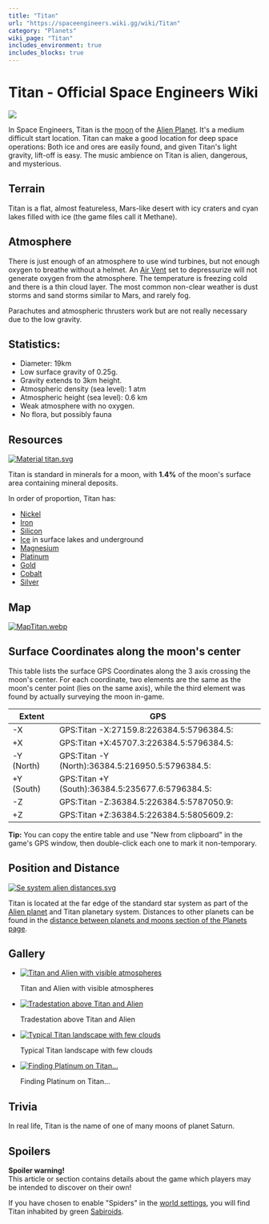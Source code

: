 ```yaml
---
title: "Titan"
url: "https://spaceengineers.wiki.gg/wiki/Titan"
category: "Planets"
wiki_page: "Titan"
includes_environment: true
includes_blocks: true
---
```


# Titan - Official Space Engineers Wiki

[![](https://spaceengineers.wiki.gg/images/thumb/8/88/Titan.png/320px-Titan.png?20594c)](https://www.maptoglobe.com/ByFuI6E0D)

In Space Engineers, Titan is the [moon](https://spaceengineers.wiki.gg/wiki/Planets "Planets") of the [Alien Planet](https://spaceengineers.wiki.gg/wiki/Alien_planet "Alien planet"). It's a medium difficult start location. Titan can make a good location for deep space operations: Both ice and ores are easily found, and given Titan's light gravity, lift-off is easy. The music ambience on Titan is alien, dangerous, and mysterious.

## Terrain

Titan is a flat, almost featureless, Mars-like desert with icy craters and cyan lakes filled with ice (the game files call it Methane).

## Atmosphere

There is just enough of an atmosphere to use wind turbines, but not enough oxygen to breathe without a helmet. An [Air Vent](https://spaceengineers.wiki.gg/wiki/Air_Vent "Air Vent") set to depressurize will not generate oxygen from the atmosphere. The temperature is freezing cold and there is a thin cloud layer. The most common non-clear weather is dust storms and sand storms similar to Mars, and rarely fog.

Parachutes and atmospheric thrusters work but are not really necessary due to the low gravity.

## Statistics:

*   Diameter: 19km
*   Low surface gravity of 0.25g.
*   Gravity extends to 3km height.
*   Atmospheric density (sea level): 1 atm
*   Atmospheric height (sea level): 0.6 km
*   Weak atmosphere with no oxygen.
*   No flora, but possibly fauna

## Resources

[![Material titan.svg](https://spaceengineers.wiki.gg/images/4/42/Material_titan.svg?dcc822)](https://spaceengineers.wiki.gg/wiki/File:Material_titan.svg)

Titan is standard in minerals for a moon, with **1.4%** of the moon's surface area containing mineral deposits.

In order of proportion, Titan has:

*   [Nickel](https://spaceengineers.wiki.gg/wiki/Nickel_Ore "Nickel Ore")
*   [Iron](https://spaceengineers.wiki.gg/wiki/Iron_Ore "Iron Ore")
*   [Silicon](https://spaceengineers.wiki.gg/wiki/Silicon_Ore "Silicon Ore")
*   [Ice](https://spaceengineers.wiki.gg/wiki/Ice "Ice") in surface lakes and underground
*   [Magnesium](https://spaceengineers.wiki.gg/wiki/Magnesium_Ore "Magnesium Ore")
*   [Platinum](https://spaceengineers.wiki.gg/wiki/Platinum_Ore "Platinum Ore")
*   [Gold](https://spaceengineers.wiki.gg/wiki/Gold_Ore "Gold Ore")
*   [Cobalt](https://spaceengineers.wiki.gg/wiki/Cobalt_Ore "Cobalt Ore")
*   [Silver](https://spaceengineers.wiki.gg/wiki/Silver_Ore "Silver Ore")

## Map

[![MapTitan.webp](https://spaceengineers.wiki.gg/images/thumb/6/65/MapTitan.webp/320px-MapTitan.webp.png?2d7c0d)](https://spaceengineers.wiki.gg/wiki/File:MapTitan.webp)

## Surface Coordinates along the moon's center

This table lists the surface GPS Coordinates along the 3 axis crossing the moon's center. For each coordinate, two elements are the same as the moon's center point (lies on the same axis), while the third element was found by actually surveying the moon in-game.

| Extent | GPS |
| --- | --- |
| \-X | GPS:Titan -X:27159.8:226384.5:5796384.5: |
| +X  | GPS:Titan +X:45707.3:226384.5:5796384.5: |
| \-Y (North) | GPS:Titan -Y (North):36384.5:216950.5:5796384.5: |
| +Y (South) | GPS:Titan +Y (South):36384.5:235677.6:5796384.5: |
| \-Z | GPS:Titan -Z:36384.5:226384.5:5787050.9: |
| +Z  | GPS:Titan +Z:36384.5:226384.5:5805609.2: |

**Tip:** You can copy the entire table and use "New from clipboard" in the game's GPS window, then double-click each one to mark it non-temporary.

## Position and Distance

[![Se system alien distances.svg](https://spaceengineers.wiki.gg/images/4/4b/Se_system_alien_distances.svg?1e0f64)](https://spaceengineers.wiki.gg/wiki/File:Se_system_alien_distances.svg)

  
Titan is located at the far edge of the standard star system as part of the [Alien planet](https://spaceengineers.wiki.gg/wiki/Alien_planet "Alien planet") and Titan planetary system. Distances to other planets can be found in the [distance between planets and moons section of the Planets page](https://spaceengineers.wiki.gg/wiki/Planets#Distance_between_Planets_and_Moons "Planets").

## Gallery

*   [![Titan and Alien with visible atmospheres](https://spaceengineers.wiki.gg/images/thumb/7/7a/Titan_and_Alien_with_atmospheres.png/120px-Titan_and_Alien_with_atmospheres.png?7dd85d)](https://spaceengineers.wiki.gg/wiki/File:Titan_and_Alien_with_atmospheres.png "Titan and Alien with visible atmospheres")
    
    Titan and Alien with visible atmospheres
    
*   [![Tradestation above Titan and Alien](https://spaceengineers.wiki.gg/images/thumb/b/bf/Trade_station_in_orbit.png/120px-Trade_station_in_orbit.png?4ac235)](https://spaceengineers.wiki.gg/wiki/File:Trade_station_in_orbit.png "Tradestation above Titan and Alien")
    
    Tradestation above Titan and Alien
    
*   [![Typical Titan landscape with few clouds](https://spaceengineers.wiki.gg/images/thumb/4/46/Titan_landscape.png/120px-Titan_landscape.png?ecd859)](https://spaceengineers.wiki.gg/wiki/File:Titan_landscape.png "Typical Titan landscape with few clouds")
    
    Typical Titan landscape with few clouds
    
*   [![Finding Platinum on Titan...](https://spaceengineers.wiki.gg/images/thumb/d/dc/Fighting_sabiroids_on_Titan_for_platinum.png/120px-Fighting_sabiroids_on_Titan_for_platinum.png?15bccd)](https://spaceengineers.wiki.gg/wiki/File:Fighting_sabiroids_on_Titan_for_platinum.png "Finding Platinum on Titan...")
    
    Finding Platinum on Titan...
    

## Trivia

In real life, Titan is the name of one of many moons of planet Saturn.

## Spoilers

**Spoiler warning!**  
This article or section contains details about the game which players may be intended to discover on their own!

  
If you have chosen to enable "Spiders" in the [world settings](https://spaceengineers.wiki.gg/wiki/World_Settings "World Settings"), you will find Titan inhabited by green [Sabiroids](https://spaceengineers.wiki.gg/wiki/Sabiroids "Sabiroids").